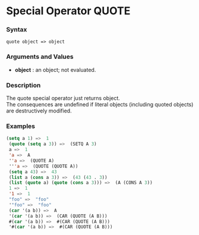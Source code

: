 <!-- Generated on 05/10/2020 by https://github.com/anto2oo/clhs-evolved -->

# Special Operator QUOTE

### Syntax
`quote object => object`  


### Arguments and Values
- **object** : an object; not evaluated.   


### Description
The quote special operator just returns object.  
The consequences are undefined if literal objects (including quoted objects) are destructively modified.



### Examples
```lisp 
(setq a 1) =>  1
 (quote (setq a 3)) =>  (SETQ A 3)
 a =>  1
 'a =>  A
 ''a =>  (QUOTE A) 
 '''a =>  (QUOTE (QUOTE A))
 (setq a 43) =>  43
 (list a (cons a 3)) =>  (43 (43 . 3))
 (list (quote a) (quote (cons a 3))) =>  (A (CONS A 3)) 
 1 =>  1
 '1 =>  1
 "foo" =>  "foo"
 '"foo" =>  "foo"
 (car '(a b)) =>  A
 '(car '(a b)) =>  (CAR (QUOTE (A B)))
 #(car '(a b)) =>  #(CAR (QUOTE (A B)))
 '#(car '(a b)) =>  #(CAR (QUOTE (A B)))
```
